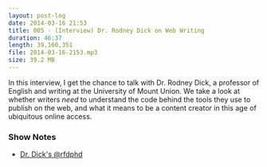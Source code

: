 ```yaml
---
layout: post-log
date: 2014-03-16 21:53
title: 005 - (Interview) Dr. Rodney Dick on Web Writing
duration: 46:37
length: 39,160,351
file: 2014-03-16-2153.mp3
size: 39.2 MB
---
```

In this interview, I get the chance to talk with Dr. Rodney Dick, a professor of English and writing at the University of Mount Union. We take a look at whether writers *need* to understand the code behind the tools they use to publish on the web, and what it means to be a content creator in this age of ubiquitous online access. 

### Show Notes
- [Dr. Dick's @rfdphd](http://twitter.com/rfdphd)